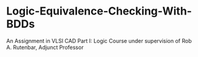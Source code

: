 # Logic-Equivalence-Checking-With-BDDs
An Assignment in VLSI CAD Part I: Logic Course under supervision of Rob A. Rutenbar, Adjunct Professor
